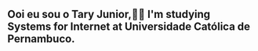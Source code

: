 ## Ooi eu sou o Tary Junior,👨‍💻 I'm studying Systems for Internet at Universidade Católica de Pernambuco.
